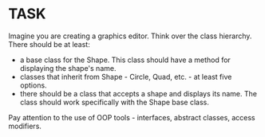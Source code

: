 # TASK

Imagine you are creating a graphics editor.
Think over the class hierarchy. There should be at least:

 - a base class for the Shape. This class should have a method for displaying the shape's name.
 - classes that inherit from Shape - Circle, Quad, etc. - at least five options.
 - there should be a class that accepts a shape and displays its name. The class should work specifically with the Shape base class.

Pay attention to the use of OOP tools - interfaces, abstract classes, access modifiers.